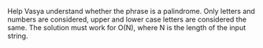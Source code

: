 Help Vasya understand whether the phrase is a palindrome. Only letters and numbers are considered, upper and lower case letters are considered the same.
The solution must work for O(N), where N is the length of the input string.
